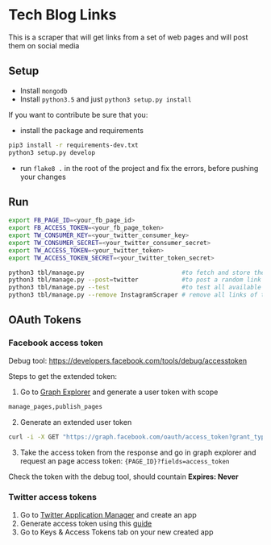 # Tech Blog Links
This is a scraper that will get links from a set of web pages and will post them on social media 

## Setup
  - Install `mongodb`
  - Install `python3.5` and just `python3 setup.py install`
  
If you want to contribute be sure that you:
  - install the package and requirements 
  
  ```bash
  pip3 install -r requirements-dev.txt
  python3 setup.py develop
  ```
  - run `flake8 .` in the root of the project and fix the errors, before pushing your changes


## Run
```bash
export FB_PAGE_ID=<your_fb_page_id> 
export FB_ACCESS_TOKEN=<your_fb_page_token>
export TW_CONSUMER_KEY=<your_twitter_consumer_key>
export TW_CONSUMER_SECRET=<your_twitter_consumer_secret>
export TW_ACCESS_TOKEN=<your_twitter_token>
export TW_ACCESS_TOKEN_SECRET=<your_twitter_token_secret>

python3 tbl/manage.py                           #to fetch and store the links
python3 tbl/manage.py --post=twitter            #to post a random link on twitter
python3 tbl/manage.py --test                    #to test all available scrapers
python3 tbl/manage.py --remove InstagramScraper # remove all links of this scraper 
```
  
## OAuth Tokens
  
### Facebook access token
Debug tool: https://developers.facebook.com/tools/debug/accesstoken

Steps to get the extended token:
  1. Go to [Graph Explorer](https://developers.facebook.com/tools/explorer/) and generate a user token with scope
  
  ```bash
  manage_pages,publish_pages
  ```

  2. Generate an extended user token
  
  ```bash
  curl -i -X GET "https://graph.facebook.com/oauth/access_token?grant_type=fb_exchange_token&client_id={APP_ID}&client_secret={APP_SECRET}&fb_exchange_token={USER_TOKEN}"
  ```
  3. Take the access token from the response and go in graph explorer and request an page access token: `{PAGE_ID}?fields=access_token`
 
Check the token with the debug tool, should countain **Expires: Never**
  
### Twitter access tokens
  1. Go to [Twitter Application Manager](https://apps.twitter.com/) and create an app
  2. Generate access token using this [guide](https://dev.twitter.com/oauth/overview/application-owner-access-tokens)
  3. Go to Keys & Access Tokens tab on your new created app

